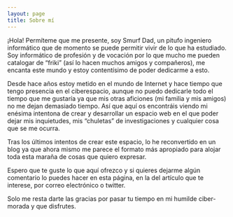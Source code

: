 ```yaml
---
layout: page
title: Sobre mí
---
```

¡Hola!
Permíteme que me presente, soy Smurf Dad, un pitufo ingeniero informático que de momento se puede permitir vivir de lo que ha estudiado. Soy informático de profesión y de vocación por lo que mucho me pueden catalogar de “friki” (así lo hacen muchos amigos y compañeros), me encanta este mundo y estoy contentísimo de poder dedicarme a esto.

Desde hace años estoy metido en el mundo de Internet y hace tiempo que tengo presencia en el ciberespacio, aunque no puedo dedicarle todo el tiempo que me gustaría ya que mis otras aficiones (mi familia y mis amigos) no me dejan demasiado tiempo. Así que aquí os encontráis viendo mi enésima intentona de crear y desarrollar un espacio web en el que poder dejar mis inquietudes, mis “chuletas” de investigaciones y cualquier cosa que se me ocurra.<br />

Tras los últimos intentos de crear este espacio, lo he reconvertido en un blog ya que ahora mismo me parece el formato más apropiado para alojar toda esta maraña de cosas que quiero expresar.

Espero que te guste lo que aquí ofrezco y si quieres dejarme algún comentario lo puedes hacer en esta página, en la del artículo que te interese, por correo electrónico o twitter.

Solo me resta darte las gracias por pasar tu tiempo en mi humilde ciber-morada y que disfrutes.